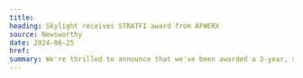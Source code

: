 ```yaml
---
title:
heading: Skylight receives STRATFI award from AFWERX
source: Newsworthy
date: 2024-06-25
href:
summary: We're thrilled to announce that we've been awarded a 3-year, $17.5M STRATFI contract by the U.S. Air Force's AFWERX as part of the SBIR/STTR program. With this funding, we'll be collaborating with BESPIN, an interagency software factory, to streamline and scale their business, design, engineering, security, and training operations using our Service Design Accelerator solution. This solution will help enable BESPIN to support hundreds of customers and product teams in the coming years as demand for its services, products, and platforms grows.
---
```

